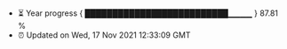 - ⏳ Year progress { ██████████████████████████▁▁▁▁ } 87.81 %
- ⏰ Updated on Wed, 17 Nov 2021 12:33:09 GMT


